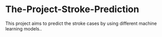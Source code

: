 # The-Project-Stroke-Prediction
This project aims to predict the stroke cases by using different machine learning models..
